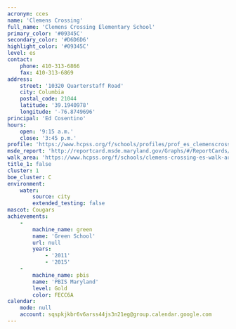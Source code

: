 ```yaml
---
acronym: cces
name: 'Clemens Crossing'
full_name: 'Clemens Crossing Elementary School'
primary_color: '#09345C'
secondary_color: '#D6D6D6'
highlight_color: '#09345C'
level: es
contact:
    phone: 410-313-6866
    fax: 410-313-6869
address:
    street: '10320 Quarterstaff Road'
    city: Columbia
    postal_code: 21044
    latitude: '39.1940978'
    longitude: '-76.8749696'
principal: 'Ed Cosentino'
hours:
    open: '9:15 a.m.'
    close: '3:45 p.m.'
profile: 'https://www.hcpss.org/f/schools/profiles/prof_es_clemenscrossing.pdf'
msde_report: 'http://reportcard.msde.maryland.gov/Graphs/#/ReportCards/ReportCardSchool/1//1/13/0520/'
walk_area: 'https://www.hcpss.org/f/schools/clemens-crossing-es-walk-area.pdf'
title_1: false
cluster: 1
boe_cluster: C
environment:
    water:
        source: city
        extended_testing: false
mascot: Cougars
achievements:
    -
        machine_name: green
        name: 'Green School'
        url: null
        years:
            - '2011'
            - '2015'
    -
        machine_name: pbis
        name: 'PBIS Maryland'
        level: Gold
        color: FECC6A
calendar:
    mode: null
    account: sqspkjkbr6v6arss44js3n21eg@group.calendar.google.com
---
```

